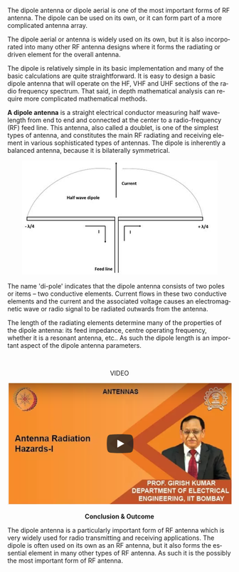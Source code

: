 <html xmlns:v="urn:schemas-microsoft-com:vml"
xmlns:o="urn:schemas-microsoft-com:office:office"
xmlns:w="urn:schemas-microsoft-com:office:word"
xmlns:m="http://schemas.microsoft.com/office/2004/12/omml"
xmlns="http://www.w3.org/TR/REC-html40">


<body lang=EN-US style='tab-interval:36.0pt'>

<div class=WordSection1>

<p class=MsoNormal>The dipole antenna or dipole aerial is one of the most
important forms of RF antenna. The dipole can be used on its own, or it can
form part of a more complicated antenna array.<o:p></o:p></p>

<p class=MsoNormal>The dipole aerial or antenna is widely used on its own, but
it is also incorporated into many other RF antenna designs where it forms the
radiating or driven element for the overall antenna.<o:p></o:p></p>

<p class=MsoNormal>The dipole is relatively simple in its basic implementation
and many of the basic calculations are quite straightforward. It is easy to
design a basic dipole antenna that will operate on the HF, VHF and UHF sections
of the radio frequency spectrum. That said, in depth mathematical analysis can
require more complicated mathematical methods.</p>

<p class=MsoNormal><b>A dipole antenna</b> is a straight electrical conductor
measuring half wavelength from end to end and connected at the center to a
radio-frequency (RF) feed line. This antenna, also called a doublet, is one of
the simplest types of antenna, and constitutes the main RF radiating and
receiving element in various sophisticated types of antennas. The dipole is
inherently a balanced antenna, because it is bilaterally symmetrical.</p>

<p class=MsoNormal align=center style='text-align:center'><span
style='mso-no-proof:yes'><!--[if gte vml 1]><v:shapetype id="_x0000_t75"
 coordsize="21600,21600" o:spt="75" o:preferrelative="t" path="m@4@5l@4@11@9@11@9@5xe"
 filled="f" stroked="f">
 <v:stroke joinstyle="miter"/>
 <v:formulas>
  <v:f eqn="if lineDrawn pixelLineWidth 0"/>
  <v:f eqn="sum @0 1 0"/>
  <v:f eqn="sum 0 0 @1"/>
  <v:f eqn="prod @2 1 2"/>
  <v:f eqn="prod @3 21600 pixelWidth"/>
  <v:f eqn="prod @3 21600 pixelHeight"/>
  <v:f eqn="sum @0 0 1"/>
  <v:f eqn="prod @6 1 2"/>
  <v:f eqn="prod @7 21600 pixelWidth"/>
  <v:f eqn="sum @8 21600 0"/>
  <v:f eqn="prod @7 21600 pixelHeight"/>
  <v:f eqn="sum @10 21600 0"/>
 </v:formulas>
 <v:path o:extrusionok="f" gradientshapeok="t" o:connecttype="rect"/>
 <o:lock v:ext="edit" aspectratio="t"/>
</v:shapetype><v:shape id="Picture_x0020_1" o:spid="_x0000_i1025" type="#_x0000_t75"
 style='width:329.25pt;height:192pt;visibility:visible;mso-wrap-style:square'>
 <v:imagedata src="theory_files/image001.png" o:title=""/>
</v:shape><![endif]--><![if !vml]><img width=439 height=256
src="theory_files/image002.jpg" v:shapes="Picture_x0020_1"><![endif]></span></p>

<p class=MsoNormal>The name 'di-pole' indicates that the dipole antenna
consists of two poles or items – two conductive elements. Current flows in
these two conductive elements and the current and the associated voltage causes
an electromagnetic wave or radio signal to be radiated outwards from the
antenna.</p>

<p class=MsoNormal>The length of the radiating elements determine many of the
properties of the dipole antenna: its feed impedance, <span class=SpellE>centre</span>
operating frequency, whether it is a resonant antenna, <span class=GramE>etc..</span>
As such the dipole length is an important aspect of the dipole antenna
parameters.<o:p></o:p></p>

<p class=MsoNormal align=center style='text-align:center'><o:p>&nbsp;</o:p></p>

<p class=MsoNormal align=center>VIDEO</p>

[![Watch the video](./video.png)](https://youtu.be/T-D1KVIuvjA)

<p class=MsoNormal align=center style='text-align:center'><b>Conclusion & Outcome<o:p></o:p></b></p>

<p class=MsoNormal>The dipole antenna is a particularly important form of RF antenna which is very widely used for radio transmitting and receiving applications. The dipole is often used on its own as an RF antenna, but it also forms the essential element in many other types of RF antenna. As such it is the possibly the most important form of RF antenna.</p>


</div>

</body>

</html>
